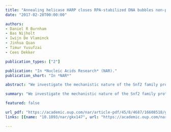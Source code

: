 ```yaml
---
title: "Annealing helicase HARP closes RPA-stabilized DNA bubbles non-processively"
date: "2017-02-28T00:00:00"

authors:
- Daniel R Burnham
- Bas Nijholt
- Iwijn De Vlaminck
- Jinhua Quan
- Timur Yusufzai
- Cees Dekker

publication_types: ["2"]

publication: "In *Nucleic Acids Research* (NAR)."
publication_short: "In *NAR*"

abstract: "We investigate the mechanistic nature of the Snf2 family protein HARP, mutations of which are responsible for Schimke immuno-osseous dysplasia. Using a single-molecule magnetic tweezers assay, we construct RPA-stabilized DNA bubbles within torsionally constrained DNA to investigate the annealing action of HARP on a physiologically relevant substrate. We find that HARP closes RPA-stabilized bubbles in a slow reaction, taking on the order of tens of minutes for ∼600 bp of DNA to be re-annealed. The data indicate that DNA re-anneals through the removal of RPA, which is observed as clear steps in the bubble-closing traces. The dependence of the closing rate on both ionic strength and HARP concentration indicates that removal of RPA occurs via an association-dissociation mechanism where HARP does not remain associated with the DNA. The enzyme exhibits classical Michaelis–Menten kinetics and acts cooperatively with a Hill coefficient of 3 ± 1. Our work also allows the determination of some important features of RPA-bubble structures at low supercoiling, including the existence of multiple bubbles and that RPA molecules are mis-registered on the two strands."

summary: "We investigate the mechanistic nature of the Snf2 family protein HARP, mutations of which are responsible for Schimke immuno-osseous dysplasia."

featured: false

url_pdf: "https://academic.oup.com/nar/article-pdf/45/8/4687/16608518/gkx147.pdf"
links: [{name: "10.1093/nar/gkx147", url: "https://academic.oup.com/nar/article/45/8/4687/3057348"}]

---
```

